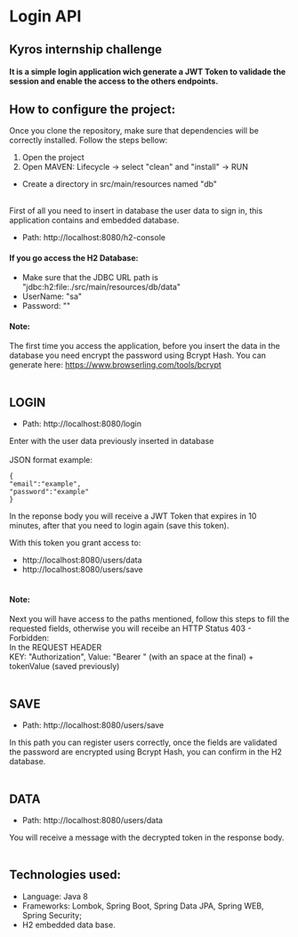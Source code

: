 <h1>Login API</h1>
<h2>Kyros internship challenge</h2>

#### It is a simple login application wich generate a JWT Token to validade the session and enable the access to the others endpoints.

## How to configure the project:

Once you clone the repository, make sure that dependencies will be correctly installed. Follow the steps bellow:

1. Open the project
2. Open MAVEN: Lifecycle -> select "clean" and "install" -> RUN 

+ Create a directory in src/main/resources named "db" <br><br>

First of all you need to insert in database the user data to sign in, this application contains and embedded database.<br>
+ Path: http://localhost:8080/h2-console

#### If you go access the H2 Database:
- Make sure that the JDBC URL path is "jdbc:h2:file:./src/main/resources/db/data"
- UserName: "sa"
- Password: ""<br>

#### Note:
The first time you access the application, before you insert the data in the database you need encrypt the password using Bcrypt Hash.
You can generate here: https://www.browserling.com/tools/bcrypt <br><br>

## LOGIN 
+ Path: http://localhost:8080/login<br>

Enter with the user data previously inserted in database<br><br>
JSON format example:<br>
```
{
"email":"example",
"password":"example"
}
```
In the reponse body you will receive a JWT Token that expires in 10 minutes, after that you need to login again (save this token).<br>

With this token you grant access to:<br>
+ http://localhost:8080/users/data<br>
+ http://localhost:8080/users/save<br><br>

#### Note:
Next you will have access to the paths mentioned, follow this steps to fill the requested fields, otherwise you will receibe an HTTP Status 403 - Forbidden:<br>
In the REQUEST HEADER<br>
KEY: "Authorization", Value: "Bearer " (with an space at the final) + tokenValue (saved previously)<br><br>

## SAVE
+ Path: http://localhost:8080/users/save<br>

In this path you can register users correctly, once the fields are validated the password are encrypted using Bcrypt Hash, you can confirm in the H2 database.<br><br>

## DATA
+ Path: http://localhost:8080/users/data<br>

You will receive a message with the decrypted token in the response body.<br><br>

## Technologies used:

- Language: Java 8
- Frameworks: Lombok, Spring Boot, Spring Data JPA, Spring WEB, Spring Security;
- H2 embedded data base.<br><br>
